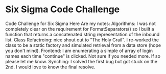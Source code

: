 # Six Sigma Code Challenge
Code Challenge for Six Sigma
Here Are my notes:
Algorithms: I was not completely clear on the requirement for FormatSeparators() so I built a function that returns a concatenated string representation of the inbound list.
Class Refactroing: nice shout out to "The Holy Grail". I re-worked the class to be a static factory and simulated retrieval from a data store (hope you don't mind).
Frontend: I am enumerating a simple of array of login names each time "continue" is clicked. Not sure if you needed more. If so please let me know.
Synching: I solved the first bug but got stuck on the 2nd. I would love to know the final resolve.
